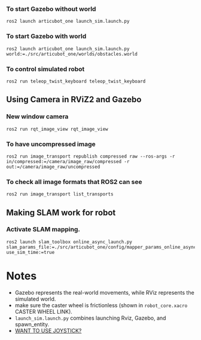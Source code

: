 ### To start Gazebo without world
```
ros2 launch articubot_one launch_sim.launch.py
```

### To start Gazebo with world
```
ros2 launch articubot_one launch_sim.launch.py world:=./src/articubot_one/worlds/obstacles.world
```

### To control simulated robot 
```
ros2 run teleop_twist_keyboard teleop_twist_keyboard
```

## Using Camera in RViZ2 and Gazebo 

### New window camera

```
ros2 run rqt_image_view rqt_image_view
```

### To have uncompressed image
```
ros2 run image_transport republish compressed raw --ros-args -r in/compressed:=/camera/image_raw/compressed -r out:=/camera/image_raw/uncompressed
```

### To check all image formats that ROS2 can see
```
ros2 run image_transport list_transports
```


## Making SLAM work for robot

### Activate SLAM mapping. 
```
ros2 launch slam_toolbox online_async_launch.py slam_params_file:=./src/articubot_one/config/mapper_params_online_async.yaml use_sim_time:=true
```



# Notes
- Gazebo represents the real-world movements, while RViz represents the simulated world.
- make sure the caster wheel is frictionless (shown in ```robot_core.xacro``` CASTER WHEEL LINK).
- ```launch_sim.launch.py``` combines launching Rviz, Gazebo, and spawn_entity.
- [WANT TO USE JOYSTICK?](https://youtu.be/IjFcr5r0nMs?si=jjGV6RP34PZ4Pcl5&t=1044)
